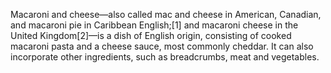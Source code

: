 Macaroni and cheese—also called mac and cheese in American, Canadian, and macaroni pie in Caribbean English;[1] and macaroni cheese in the United Kingdom[2]—is a dish of English origin, consisting of cooked macaroni pasta and a cheese sauce, most commonly cheddar. It can also incorporate other ingredients, such as breadcrumbs, meat and vegetables.

